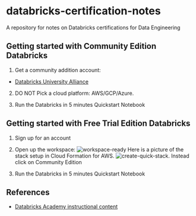 # databricks-certification-notes
A repository for notes on Databricks certifications for Data Engineering

## Getting started with Community Edition Databricks

1. Get a community addition account:

* [Databricks University Alliance](https://databricks.com/p/teach)

2. DO NOT Pick a cloud platform:  AWS/GCP/Azure.

3. Run the Databricks in 5 minutes Quickstart Notebook

## Getting started with Free Trial Edition Databricks

1.  Sign up for an account

2. Open up the workspace: ![workspace-ready](https://user-images.githubusercontent.com/58792/142632514-62d1472a-d536-4aba-9877-6da210b07158.png)
Here is a picture of the stack setup in Cloud Formation for AWS.
![create-quick-stack](https://user-images.githubusercontent.com/58792/142621569-4b31787e-93da-42a1-bf7e-cd4b364f0cc9.png).  Instead click on Community Edition

3. Run the Databricks in 5 minutes Quickstart Notebook

## References

* [Databricks Academy instructional content](https://drive.google.com/drive/folders/1gGVhgf2pzwvl1qhkyeUmhRcCC1pX3M9e)
